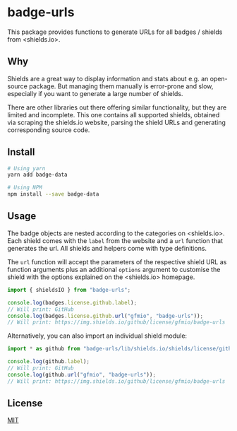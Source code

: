 # badge-urls

This package provides functions to generate URLs for all badges / shields from <shields.io>.

## Why

Shields are a great way to display information and stats about e.g. an open-source package. But managing them manually is error-prone and slow, especially if you want to generate a large number of shields.

There are other libraries out there offering similar functionality, but they are limited and incomplete. This one contains all supported shields, obtained via scraping the shields.io website, parsing the shield URLs and generating corresponding source code.

## Install

```sh
# Using yarn
yarn add badge-data

# Using NPM
npm install --save badge-data
```

## Usage

The badge objects are nested according to the categories on <shields.io>. Each shield comes with the `label` from the website and a `url` function that generates the url. All shields and helpers come with type definitions.

The `url` function will accept the parameters of the respective shield URL as function arguments plus an additional `options` argument to customise the shield with the options explained on the <shields.io> homepage.

```ts
import { shieldsIO } from "badge-urls";

console.log(badges.license.github.label);
// Will print: GitHub
console.log(badges.license.github.url("gfmio", "badge-urls"));
// Will print: https://img.shields.io/github/license/gfmio/badge-urls
```

Alternatively, you can also import an individual shield module:

```ts
import * as github from "badge-urls/lib/shields.io/shields/license/github";

console.log(github.label);
// Will print: GitHub
console.log(github.url("gfmio", "badge-urls"));
// Will print: https://img.shields.io/github/license/gfmio/badge-urls
```

## License

[MIT](LICENSE)
